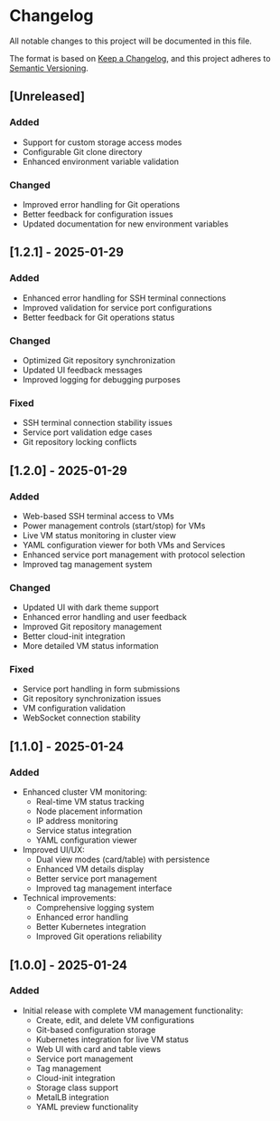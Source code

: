 # Changelog

All notable changes to this project will be documented in this file.

The format is based on [Keep a Changelog](https://keepachangelog.com/en/1.0.0/),
and this project adheres to [Semantic Versioning](https://semver.org/spec/v2.0.0.html).

## [Unreleased]

### Added
- Support for custom storage access modes
- Configurable Git clone directory
- Enhanced environment variable validation

### Changed
- Improved error handling for Git operations
- Better feedback for configuration issues
- Updated documentation for new environment variables

## [1.2.1] - 2025-01-29

### Added
- Enhanced error handling for SSH terminal connections
- Improved validation for service port configurations
- Better feedback for Git operations status

### Changed
- Optimized Git repository synchronization
- Updated UI feedback messages
- Improved logging for debugging purposes

### Fixed
- SSH terminal connection stability issues
- Service port validation edge cases
- Git repository locking conflicts

## [1.2.0] - 2025-01-29

### Added
- Web-based SSH terminal access to VMs
- Power management controls (start/stop) for VMs
- Live VM status monitoring in cluster view
- YAML configuration viewer for both VMs and Services
- Enhanced service port management with protocol selection
- Improved tag management system

### Changed
- Updated UI with dark theme support
- Enhanced error handling and user feedback
- Improved Git repository management
- Better cloud-init integration
- More detailed VM status information

### Fixed
- Service port handling in form submissions
- Git repository synchronization issues
- VM configuration validation
- WebSocket connection stability

## [1.1.0] - 2025-01-24

### Added
- Enhanced cluster VM monitoring:
  - Real-time VM status tracking
  - Node placement information
  - IP address monitoring
  - Service status integration
  - YAML configuration viewer
- Improved UI/UX:
  - Dual view modes (card/table) with persistence
  - Enhanced VM details display
  - Better service port management
  - Improved tag management interface
- Technical improvements:
  - Comprehensive logging system
  - Enhanced error handling
  - Better Kubernetes integration
  - Improved Git operations reliability

## [1.0.0] - 2025-01-24

### Added
- Initial release with complete VM management functionality:
  - Create, edit, and delete VM configurations
  - Git-based configuration storage
  - Kubernetes integration for live VM status
  - Web UI with card and table views
  - Service port management
  - Tag management
  - Cloud-init integration
  - Storage class support
  - MetalLB integration
  - YAML preview functionality
